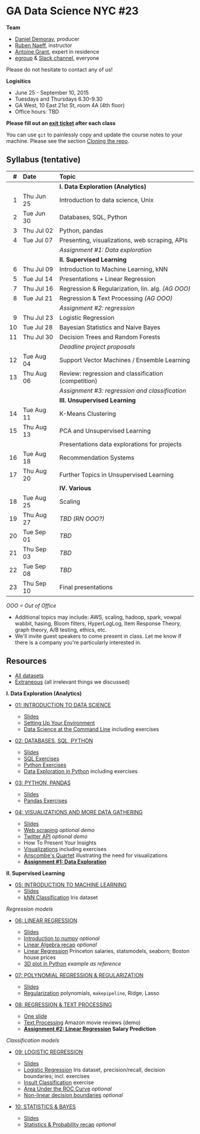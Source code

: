 # GA Data Science NYC #23

**Team**
- [Daniel Demoray](mailto:ddemoray@ga.co), producer
- [Ruben Naeff](mailto:rubennaeff@gmail.com), instructor
- [Antoine Grant](mailto:antoinejgrant@gmail.com), expert in residence
- [egroup](mailto:dat-nyc-23@ga-groups.com) & [Slack channel](https://ganyceveningcourses.slack.com/messages/data-science-23/), everyone

Please do not hesitate to contact any of us!

**Logisitics**
- June 25 - September 10, 2015
- Tuesdays and Thursdays 6.30-9.30
- GA West, 10 East 21st St, room 4A (4th floor)
- Office hours: TBD

**Please fill out an
[exit ticket](https://docs.google.com/forms/d/1-3HioTz5qPSaqvDvUw1xXSQjGsgD9OVMtVaVWhPjgcg/viewform)
after each class**


You can use `git` to painlessly copy and update the course notes to your machine. Please see the section [Cloning the repo](./1_intro_to_data_science/setup.md#cloning-the-repo).


## Syllabus (tentative)

|  # | Date       | Topic                                               |
|---:|:-----------|:----------------------------------------------------|
|    |            | **I. Data Exploration (Analytics)**                 |
|  1 | Thu Jun 25 | Introduction to data science, Unix                  |
|  2 | Tue Jun 30 | Databases, SQL, Python                              |
|  3 | Thu Jul 02 | Python, pandas                                      |
|  4 | Tue Jul 07 | Presenting, visualizations, web scraping, APIs      |
|    |            | _Assignment #1: Data exploration_                   |
|    |            | **II. Supervised Learning**                         |
|  6 | Thu Jul 09 | Introduction to Machine Learning, kNN               |
|  5 | Tue Jul 14 | Presentations + Linear Regression                   |
|  7 | Thu Jul 16 | Regression & Regularization, lin. alg. _(AG OOO)_   |
|  8 | Tue Jul 21 | Regression & Text Processing  _(AG OOO)_            |
|    |            | _Assignment #2: regression_                         |
|  9 | Thu Jul 23 | Logistic Regression                                 |
| 10 | Tue Jul 28 | Bayesian Statistics and Naive Bayes                 |
| 11 | Thu Jul 30 | Decision Trees and Random Forests                   |
|    |            | _Deadline project proposals_                        |
| 12 | Tue Aug 04 | Support Vector Machines / Ensemble Learning         |
| 13 | Thu Aug 06 | Review: regression and classification (competition) |
|    |            | _Assignment #3: regression and classification_      |
|    |            | **III. Unsupervised Learning**                      |
| 14 | Tue Aug 11 |  K-Means Clustering                                 |
| 15 | Thu Aug 13 | PCA and Unsupervised Learning                       |
|    |            | Presentations data explorations for projects        |
| 16 | Tue Aug 18 | Recommendation Systems                              |
| 17 | Thu Aug 20 | Further Topics in Unsupervised Learning             |
|    |            | **IV. Various**                                     |
| 18 | Tue Aug 25 | Scaling                                             |
| 19 | Thu Aug 27 | _TBD_ _(RN OOO?)_                                   |
| 20 | Tue Sep 01 | _TBD_                                               |
| 21 | Thu Sep 03 | _TBD_                                               |
| 22 | Tue Sep 08 | _TBD_                                               |
| 23 | Thu Sep 10 | Final presentations                                 |
_OOO = Out of Office_

- Additional topics may include: AWS, scaling, hadoop, spark, vowpal wabbit, hasing, Bloom filters, HyperLogLog, Item Response Theory, graph theory, A/B testing, ethics, etc.
- We'll invite guest speakers to come present in class. Let me know if there is a company you're particularly interested in.


## Resources

- [All datasets](./data/)
- [Extraneous](./extraneous.md) (all irrelevant things we discussed)


**I. Data Exploration (Analytics)**

- [01: INTRODUCTION TO DATA SCIENCE](./01_intro_to_data_science/)
  - [Slides](./01_intro_to_data_science/gads23_01_intro.pdf)
  - [Setting Up Your Environment](./01_intro_to_data_science/setup.md)
  - [Data Science at the Command Line](./01_intro_to_data_science/unix.md) including exercises

- [02: DATABASES, SQL, PYTHON](./02_sql_python/)
  - [Slides](./02_sql_python/gads23_02_sql_python.pdf)
  - [SQL Exercises](./02_sql_python/databases.md)
  - [Python Exercises](./02_sql_python/intro_to_python.ipynb)
  - [Data Exploration in Python](./02_sql_python/data_exploration_in_python.ipynb) including exercises

- [03: PYTHON, PANDAS](./03_pandas/)
  - [Slides](./03_pandas/gads23_03.pdf)
  - [Pandas Exercises](./03_pandas/intro_to_pandas.ipynb)

- [04: VISUALIZATIONS AND MORE DATA GATHERING](./04_presenting/)
  - [Slides](./04_presenting/gads23_04.pdf)
  - [Web scraping](./04_presenting/web_scraping.ipynb) _optional demo_
  - [Twitter API](./04_presenting/twitter_stream.py) _optional demo_
  - How To Present Your Insights
  - [Visualizations](./04_presenting/visualizations.ipynb) including exercises
  - [Anscombe's Quartet](./04_presenting/anscombe_quartet.ipynb) illustrating the need for visualizations
  - **[Assignment #1: Data Exploration](./04_presenting/assignment_01.md)**

**II. Supervised Learning**

- [05: INTRODUCTION TO MACHINE LEARNING](./05_intro_to_ml/)
  - [Slides](./05_intro_to_ml/gads23_05_intro_to_ml.pdf)
  - [kNN Classification](./05_intro_to_ml/k_nearest_neighbors.ipynb) Iris dataset

_Regression models_

- [06: LINEAR REGRESSION](./06_linear_regression/)
  - [Slides](./06_linear_regression/gads23_06_linear_regression.pdf)
  - [Introduction to numpy](./06_linear_regression/intro_to_numpy.ipynb) _optional_
  - [Linear Algebra recap](./06_linear_regression/linear_algebra.ipynb) _optional_
  - [Linear Regression](./06_linear_regression/linear_regression.ipynb) Princeton salaries, statsmodels, seaborn; Boston house prices
  - [3D plot in Python](./06_linear_regression/3d_plot.ipynb) _example as reference_

- [07: POLYNOMIAL REGRESSION & REGULARIZATION](./07_regularization/)
  - [Slides](./07_regularization/gads23_07.pdf)
  - [Regularization](./07_regularization/regularization.ipynb) polynomials, `makepipeline`, Ridge, Lasso

- [08: REGRESSION & TEXT PROCESSING](./08_regression_final/)
  - [One slide](./08_regression_final/gads23_08_regression_final.pdf)
  - [Text Processing](./08_regression_final/text_processing.ipynb) Amazon movie reviews (demo)
  - **[Assignment #2: Linear Regression](./08_regression_final/assignment_02_salary_prediction.ipynb) Salary Prediction**

_Classification models_

- [09: LOGISTIC REGRESSION](./09_logistic_regression/)
  - [Slides](./09_logistic_regression/gads23_09_logistic_regression.pdf)
  - [Logistic Regression](./09_logistic_regression/logistic_regression.ipynb) Iris dataset, precision/recall, decision boundaries; incl. exercises
  - [Insult Classification](./09_logistic_regression/insult_classification.ipynb) exercise
  - [Area Under the ROC Curve](./09_logistic_regression/roc_curve.ipynb) _optional_
  - [Non-linear decision boundaries](./09_logistic_regression/non_linear_decision_boundaries.ipynb) _optional_

- [10: STATISTICS & BAYES](.)
  - [Slides](./10_bayes/gads23_10_bayes.pdf)
  - [Statistics & Probability recap](./10_bayes/intro_to_statistics.ipynb) _optional_


<!--   - [Slides](./10_statistics/gads23_08.pdf)
  - Statstictis & Probability
  - Bayes Theorem
  - Bayes and regression
  - Naive Bayes
 -->


<!-- - [09: DECISION TREES](./9_decision_trees/)
  - [Slides](./9_decision_trees/gads23_09.pdf)
 -->

<!-- - [10: COMPETITION](--some kaggle competition in class w/pizza and beer!--)
 -->

<!-- **III. Unsupervised Learning** -->

